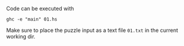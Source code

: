 Code can be executed with

    ghc -e "main" 01.hs

Make sure to place the puzzle input as a text file `01.txt` in the current working dir.